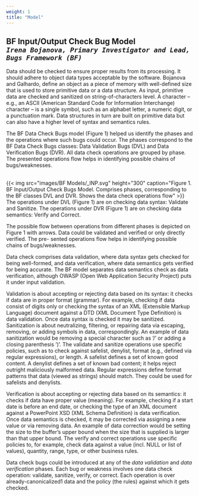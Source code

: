 ```yaml
---
weight: 1
title: "Model"
---
```

## BF Input/Output Check Bug Model <br/>_`Irena Bojanova, Primary Investigator and Lead, Bugs Framework (BF)`_

Data should be checked to ensure proper results from its processing. It should adhere to object data types acceptable by the software. Bojanova and Galhardo, define an object as a piece of memory with well-defined size that is used to store primitive data or a data structure. As input, primitive data are checked and sanitized on string-of-characters level. A character – e.g., an ASCII (American Standard Code for Information Interchange) character – is a single symbol, such as an alphabet letter, a numeric digit, or a punctuation mark. Data structures in turn are built on primitive data but can also have a higher level of syntax and semantics rules.

The BF Data Check Bugs model (Figure 1) helped us identify the phases and the operations where such bugs could occur. The phases correspond to the BF Data Check Bugs classes: Data Validation Bugs (DVL) and Data Verification Bugs (DVR). All data check operations are grouped by phase. The presented operations flow helps in identifying possible chains of bugs/weaknesses.
<br/><br/>

{{< img src="images/BF Models/_INP.svg" height="300" caption="Figure 1. BF Input/Output Check Bugs Model. Comprises phases, corresponding to the BF classes DVL and DVR. Shows the data check operations flow" >}}
<br/>
The operations under DVL (Figure 1) are on checking data syntax: Validate and Sanitize. The operations under DVR (Figure 1) are on checking data semantics: Verify and Correct.

The possible flow between operations from different phases is depicted on Figure 1 with arrows. Data could be validated and verified or only directly verified. The pre- sented operations flow helps in identifying possible chains of bugs/weaknesses.

Data check comprises data validation, where data syntax gets checked for being well-formed, and data verification, where data semantics gets verified for being accurate. The BF model separates data semantics check as data verification, although OWASP (Open Web Application Security Project) puts it under input validation.

Validation is about accepting or rejecting data based on its syntax: it checks if data are in proper format (grammar). For example, checking if data consist of digits only or checking the syntax of an XML (Extensible Markup Language) document against a DTD (XML Document Type Definition) is data validation. Once data syntax is checked it may be sanitized. Sanitization is about neutralizing, filtering, or repairing data via escaping, removing, or adding symbols in data, correspondingly. An example of data sanitization would be removing a special character such as ’/’ or adding a closing parenthesis ’)’. The validate and sanitize operations use specific policies, such as to check against safelist, denylist, format (e.g., defined via regular expressions), or length. A safelist defines a set of known good content. A denylist defines a set of known bad content; it helps reject outright maliciously malformed data. Regular expressions define format patterns that data (viewed as strings) should match. They could be used for safelists and denylists.

Verification is about accepting or rejecting data based on its semantics: it checks if data have proper value (meaning). For example, checking if a start date is before an end date, or checking the type of an XML document against a PowerPoint XSD (XML Schema Definition) is data verification. Once data semantics is checked, it may be corrected via assigning a new value or via removing data. An example of data correction would be setting the size to the buffer’s upper bound when the size that is supplied is larger than that upper bound. The verify and correct operations use specific policies to, for example, check data against a value (incl. NULL or list of values), quantity, range, type, or other business rules.

Data check bugs could be introduced at any of the _data validation_ and _data verification_ phases. Each bug or weakness involves one data check operation: validate, sanitize, verify, or correct. Each operation is over already-canonicalized1 data and the policy (the rules) against which it gets checked.